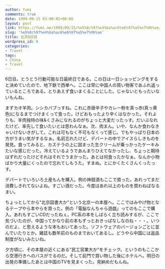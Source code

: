 ```yaml
---
author: fumi
comments: true
date: 1999-09-15 03:00:01+00:00
layout: post
link: https://fumi.me/1999/09/15/%e5%8c%97%e4%ba%ac6%e6%97%a5%e7%9b%ae/
slug: '%e5%8c%97%e4%ba%ac6%e6%97%a5%e7%9b%ae'
title: 北京6日目
wordpress_id: 8
categories:
- Travel
tags:
- China
- Travel
---
```


6日目。とうとう行動可能な日最終日である。この日は一日ショッピングをすると決めていたので、地下鉄で西単へ。ここは常に中国人の買い物客であふれ返っているところである。とりあえず食いまくることにした。じゃないともったいないもんね。




まずカオ羊肉。シシカバブっすね。これに赤唐辛子やカレー粉を真っ赤(真っ黄色)になるまでつけまくって食った。けどおもったより辛くはなかった。それよりも、羊肉独特の味&くさみになれるのがちょっと大変だったっす。だいぶなれたけど、率先して食いたいとは思わんなぁ。次、肉まん。いや、なんか食わなきゃいけないきがして。これは可もなく不可もなくって感じ。でもやっぱり日本の方がうまい気がするなぁ。名前忘れたけど、デパートの中でアイスらしきものを発見。食ってみると、カステラの上に固まった生クリームが乗っかったケーキみたいな感じだった。冷えているようであんまりひえてなかったし、ちょっと期待はずれだったけどそれはそれでうまかった。あとは何食ったかなぁ。なんか小物ばかり大量にくったので忘れてしもうた。すまぬ。とにかくたくさんくったっす。




デパートでいろいろ土産もんを購入。例の神鼓酒もここで買った。あれってまだ消費しきれてないよね。すごい酒だった。今度はあれ以上のものを買わねばなるまい。




ちょっとしてから"北京図書大か"という北京一の本屋へ。ここではみやげ物となるテープやら本やらを買った。例の「電脳なんちゃら遊戯」ってのもここで購入。あれもすごいCDだったねぇ。PC系の本をしばらく立ち読みするが、ここで気づいたのが、中国ってかなり前の本もずっとおきっぱなしなのね・・・。いつのだよ、と思えるような本もおいてあった。ソフトウェアのバージョンごとに並んでいたりとか。雑誌も数年前のものまでおいてあるし。どうやら中国には返品制度がないみたいね。




夕方頃に、その本屋の近くにある"民工営業大か"をチェック。というのもここから空港行きへのバスがでるのだ。そして前門で買い物した後にホテルへ。明日の出発の準備したあとは中国のTVを見まくった。見納めだもんね。

